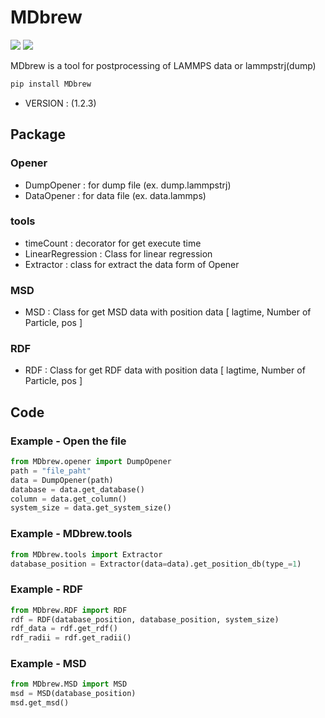 # MDbrew
<img src="https://img.shields.io/badge/Python-383b40?style=round-square&logo=Python&logoColor=#f5f5f5"/> <img src="https://img.shields.io/badge/Jupyter-383b40?style=round-square&logo=Jupyter&logoColor=#f5f5f5"/>

MDbrew is a tool for postprocessing of LAMMPS data or lammpstrj(dump)

~~~zsh
pip install MDbrew
~~~
- VERSION :  (1.2.3)

## Package

### Opener  
- DumpOpener : for dump file (ex. dump.lammpstrj)  
- DataOpener : for data file (ex. data.lammps)  
### tools  
- timeCount : decorator for get execute time  
- LinearRegression : Class for linear regression  
- Extractor : class for extract the data form of Opener
### MSD  
- MSD : Class for get MSD data with position data [ lagtime, Number of Particle, pos ]  
### RDF  
- RDF : Class for get RDF data with position data [ lagtime, Number of Particle, pos ]  

## Code

### Example - Open the file
~~~python
from MDbrew.opener import DumpOpener
path = "file_paht"
data = DumpOpener(path)
database = data.get_database()
column = data.get_column()
system_size = data.get_system_size()
~~~

### Example - MDbrew.tools
~~~python
from MDbrew.tools import Extractor
database_position = Extractor(data=data).get_position_db(type_=1)
~~~

### Example - RDF
~~~python
from MDbrew.RDF import RDF
rdf = RDF(database_position, database_position, system_size)
rdf_data = rdf.get_rdf()
rdf_radii = rdf.get_radii()
~~~

### Example - MSD
~~~python
from MDbrew.MSD import MSD
msd = MSD(database_position)
msd.get_msd()
~~~

